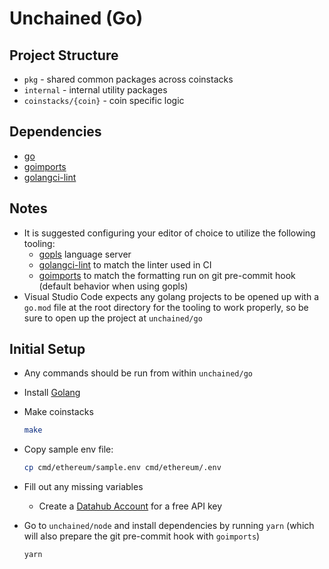 # Unchained (Go)

## Project Structure

- `pkg` - shared common packages across coinstacks
- `internal` - internal utility packages
- `coinstacks/{coin}` - coin specific logic

## Dependencies

- [go](https://go.dev/)
- [goimports](https://pkg.go.dev/golang.org/x/tools/cmd/goimports)
- [golangci-lint](https://golangci-lint.run/)

## Notes

- It is suggested configuring your editor of choice to utilize the following tooling:
  - [gopls](https://pkg.go.dev/golang.org/x/tools/gopls) language server
  - [golangci-lint](https://golangci-lint.run/) to match the linter used in CI
  - [goimports](https://pkg.go.dev/golang.org/x/tools/cmd/goimports) to match the formatting run on git pre-commit hook (default behavior when using gopls)
- Visual Studio Code expects any golang projects to be opened up with a `go.mod` file at the root directory for the tooling to work properly, so be sure to open up the project at `unchained/go`

## Initial Setup

- Any commands should be run from within `unchained/go`

- Install [Golang](https://go.dev/doc/install)

- Make coinstacks

  ```sh
  make
  ```

- Copy sample env file:

  ```sh
  cp cmd/ethereum/sample.env cmd/ethereum/.env
  ```

- Fill out any missing variables
  - Create a [Datahub Account](https://datahub-beta.figment.io/signup) for a free API key

- Go to `unchained/node` and install dependencies by running `yarn` (which will also prepare the git  pre-commit hook with `goimports`)
  ```sh
  yarn
  ```